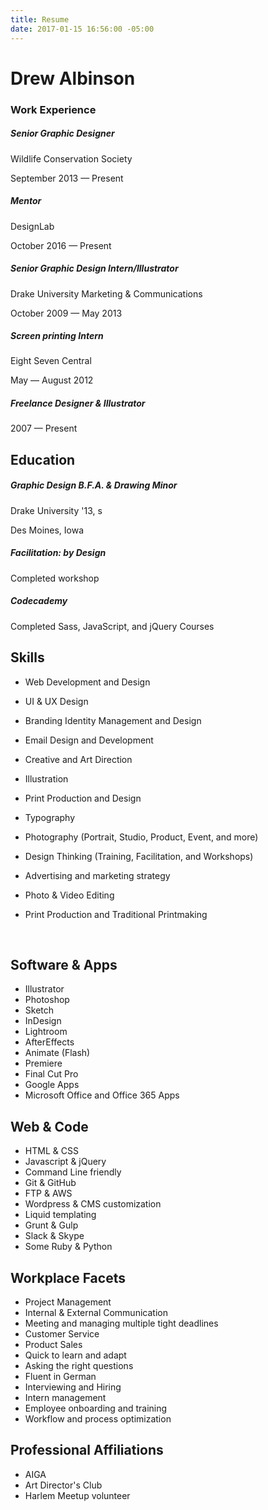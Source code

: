 ```yaml
---
title: Resume
date: 2017-01-15 16:56:00 -05:00
---
```


# Drew Albinson

### Work Experience

##### Senior Graphic Designer

Wildlife Conservation Society

September 2013 — Present

##### Mentor

DesignLab

October 2016 — Present

##### Senior Graphic Design Intern/Illustrator

Drake University Marketing & Communications

October 2009 — May 2013

##### Screen printing Intern

Eight Seven Central

May — August 2012

##### Freelance Designer & Illustrator 

2007 — Present

## Education

##### Graphic Design B.F.A. & Drawing Minor

Drake University '13, s

Des Moines, Iowa

##### Facilitation: by Design

Completed workshop

##### Codecademy

Completed Sass, JavaScript, and jQuery Courses

## Skills

- Web Development and Design

- UI & UX Design

- Branding Identity Management and Design

- Email Design and Development

- Creative and Art Direction

- Illustration

- Print Production and Design

- Typography

- Photography (Portrait, Studio, Product, Event, and more)

- Design Thinking (Training, Facilitation, and Workshops)

- Advertising and marketing strategy

- Photo & Video Editing

- Print Production and Traditional Printmaking

  ​

## Software & Apps

- Illustrator
- Photoshop
- Sketch
- InDesign
- Lightroom
- AfterEffects
- Animate (Flash)
- Premiere
- Final Cut Pro
- Google Apps
- Microsoft Office and Office 365 Apps

## Web & Code

- HTML & CSS
- Javascript & jQuery
- Command Line friendly
- Git & GitHub
- FTP & AWS
- Wordpress & CMS customization
- Liquid templating
- Grunt & Gulp
- Slack & Skype
- Some Ruby & Python

## Workplace Facets

- Project Management
- Internal & External Communication
- Meeting and managing multiple tight deadlines
- Customer Service
- Product Sales
- Quick to learn and adapt
- Asking the right questions
- Fluent in German
- Interviewing and Hiring 
- Intern management
- Employee onboarding and training
- Workflow and process optimization

## Professional Affiliations

- AIGA
- Art Director's Club
- Harlem Meetup volunteer